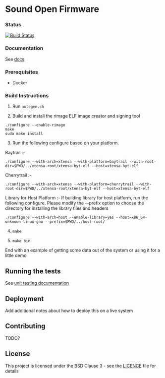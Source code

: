 # Sound Open Firmware

### Status
[![Build Status](https://travis-ci.org/thesofproject/sof.svg?branch=master)](https://travis-ci.org/thesofproject/sof)

### Documentation

See [docs](https://thesofproject.github.io/latest/index.html)

### Prerequisites

* Docker

### Build Instructions

1. Run `autogen.sh`

2. Build and install the rimage ELF image creator and signing tool

```
./configure --enable-rimage
make
sudo make install
```

3. Run the following configure based on your platform.

Baytrail :-

```./configure --with-arch=xtensa --with-platform=baytrail --with-root-dir=$PWD/../xtensa-root/xtensa-byt-elf --host=xtensa-byt-elf```

Cherrytrail :-

```./configure --with-arch=xtensa --with-platform=cherrytrail --with-root-dir=$PWD/../xtensa-root/xtensa-byt-elf --host=xtensa-byt-elf```

Library for Host Platform :-
If building library for host platform, run the following configure. Please modify
the --prefix option to choose the directory for installing the library files and
headers

`./configure --with-arch=host --enable-library=yes --host=x86_64-unknown-linux-gnu --prefix=$PWD/../host-root/`

4. `make`

5. `make bin`

End with an example of getting some data out of the system or using it for a little demo

## Running the tests

See [unit testing documentation](https://thesofproject.github.io/latest/developer_guides/unit_tests.html)

## Deployment

Add additional notes about how to deploy this on a live system

## Contributing

TODO?

## License

This project is licensed under the BSD Clause 3 - see the [LICENCE](LICENCE) file for details
